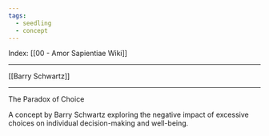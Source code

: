 ```yaml
---
tags:
  - seedling
  - concept
---
```

Index: [[00 - Amor Sapientiae Wiki]]

---

[[Barry Schwartz]]

---

The Paradox of Choice

A concept by Barry Schwartz exploring the negative impact of excessive choices on individual decision-making and well-being.